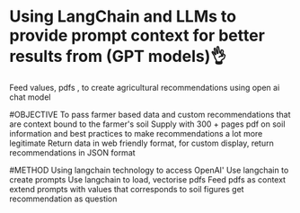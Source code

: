 # Using LangChain and LLMs to provide prompt context for better results from (GPT models)👌
Feed values, pdfs , to create agricultural recommendations using open ai chat model

#OBJECTIVE
To pass farmer based data and custom recommendations that are context bound to the farmer's soil
Supply with 300 + pages pdf on soil information and best practices to make recommendations a lot more legitimate
Return data in web friendly format, for custom display, return recommendations in JSON format

#METHOD
Using langchain technology to access OpenAI'
Use langchain to create prompts
Use langchain to load, vectorise pdfs 
Feed pdfs as context
extend prompts with values that corresponds to soil figures
get recommendation as question
